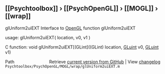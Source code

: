 ## [[Psychtoolbox]] &#8250; [[PsychOpenGL]] &#8250; [[MOGL]] &#8250; [[wrap]]

glUniform2uiEXT  Interface to [OpenGL](OpenGL) function glUniform2uiEXT  
  
usage:  glUniform2uiEXT( location, v0, v1 )  
  
C function:  void glUniform2uiEXT[(GLint]((GLint) location, [GLuint](GLuint) v0, [GLuint](GLuint) v1)  




<div class="code_header" style="text-align:right;">
  <span style="float:left;">Path&nbsp;&nbsp;</span> <span class="counter">Retrieve <a href=
  "https://raw.github.com/Psychtoolbox-3/Psychtoolbox-3/beta/Psychtoolbox/PsychOpenGL/MOGL/wrap/glUniform2uiEXT.m">current version from GitHub</a> | View <a href=
  "https://github.com/Psychtoolbox-3/Psychtoolbox-3/commits/beta/Psychtoolbox/PsychOpenGL/MOGL/wrap/glUniform2uiEXT.m">changelog</a></span>
</div>
<div class="code">
  <code>Psychtoolbox/PsychOpenGL/MOGL/wrap/glUniform2uiEXT.m</code>
</div>

